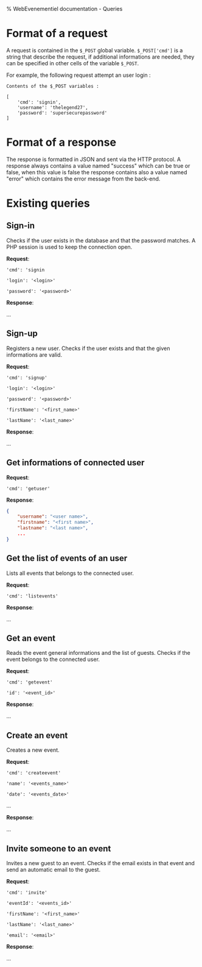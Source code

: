 % WebEvenementiel documentation - Queries

# Format of a request

A request is contained in the `$_POST` global variable. `$_POST['cmd']` is a string that describe the request, if additional informations are needed, they can be specified in other cells of the variable `$_POST`.

For example, the following request attempt an user login :

```
Contents of the $_POST variables :

[
    'cmd': 'signin',
    'username': 'thelegend27',
    'password': 'supersecurepassword'
]
```

# Format of a response

The response is formatted in JSON and sent via the HTTP protocol. A response always contains a value named "success" which can be true or false, when this value is false the response contains also a value named "error" which contains the error message from the back-end.

# Existing queries

## Sign-in

Checks if the user exists in the database and that the password matches. A PHP session is used to keep the connection open.

**Request**:

`'cmd': 'signin`

`'login': '<login>'`

`'password': '<password>'`

**Response**:

...

## Sign-up

Registers a new user. Checks if the user exists and that the given informations are valid.

**Request**:

`'cmd': 'signup'`

`'login': '<login>'`

`'password': '<password>'`

`'firstName': '<first_name>'`

`'lastName': '<last_name>'`

**Response**:

...

## Get informations of connected user

**Request**:

`'cmd': 'getuser'`

**Response**:

```json
{
    "username": "<user name>",
    "firstname": "<first name>",
    "lastname": "<last name>",
    ...
}
```

## Get the list of events of an user

Lists all events that belongs to the connected user.

**Request**:

`'cmd': 'listevents'`

**Response**:

...

## Get an event

Reads the event general informations and the list of guests. Checks if the event belongs to the connected user.

**Request**:

`'cmd': 'getevent'`

`'id': '<event_id>'`

**Response**:

...

## Create an event

Creates a new event.

**Request**:

`'cmd': 'createevent'`

`'name': '<events_name>'`

`'date': '<events_date>'`

...

**Response**:

...

## Invite someone to an event

Invites a new guest to an event. Checks if the email exists in that event and send an automatic email to the guest.

**Request**:

`'cmd': 'invite'`

`'eventId': '<events_id>'`

`'firstName': '<first_name>'`

`'lastName': '<last_name>'`

`'email': '<email>'`

**Response**:

...